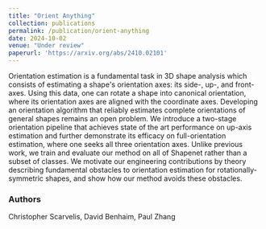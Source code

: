 ```yaml
---
title: "Orient Anything"
collection: publications
permalink: /publication/orient-anything
date: 2024-10-02
venue: "Under review"
paperurl: 'https://arxiv.org/abs/2410.02101'
---
```

Orientation estimation is a fundamental task in 3D shape analysis which consists of estimating a shape's orientation axes: its side-, up-, and front-axes. Using this data, one can rotate a shape into canonical orientation, where its orientation axes are aligned with the coordinate axes. Developing an orientation algorithm that reliably estimates complete orientations of general shapes remains an open problem. We introduce a two-stage orientation pipeline that achieves state of the art performance on up-axis estimation and further demonstrate its efficacy on full-orientation estimation, where one seeks all three orientation axes. Unlike previous work, we train and evaluate our method on all of Shapenet rather than a subset of classes. We motivate our engineering contributions by theory describing fundamental obstacles to orientation estimation for rotationally-symmetric shapes, and show how our method avoids these obstacles.

### Authors

Christopher Scarvelis, David Benhaim, Paul Zhang
